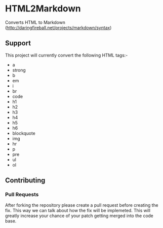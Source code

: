 # HTML2Markdown

Converts HTML to Markdown (http://daringfireball.net/projects/markdown/syntax)

## Support

This project will currently convert the following HTML tags:-

- a
- strong
- b
- em
- i
- br
- code
- h1
- h2
- h3
- h4
- h5
- h6
- blockquote
- img
- hr
- p
- pre
- ul
- ol

## Contributing

### Pull Requests

After forking the repository please create a pull request before creating the fix. This way we can talk about how the fix will be implemeted. This will greatly increase your chance of your patch getting merged into the code base.
